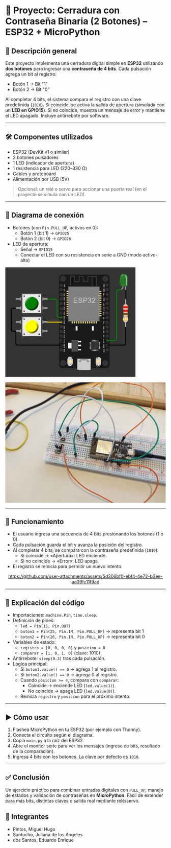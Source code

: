 # 🔐 Proyecto: Cerradura con Contraseña Binaria (2 Botones) – ESP32 + MicroPython

## 🔧 Descripción general
Este proyecto implementa una cerradura digital simple en **ESP32** utilizando **dos botones** para ingresar una **contraseña de 4 bits**. Cada pulsación agrega un bit al registro:
- Botón 1 → Bit "1"
- Botón 2 → Bit "0"

Al completar 4 bits, el sistema compara el registro con una clave predefinida (`1010`). Si coincide, se activa la salida de apertura (simulada con un **LED en GPIO15**). Si no coincide, muestra un mensaje de error y mantiene el LED apagado. Incluye antirrebote por software.

---

## 🛠 Componentes utilizados
- ESP32 (DevKit v1 o similar)
- 2 botones pulsadores
- 1 LED (indicador de apertura)
- 1 resistencia para LED (220–330 Ω)
- Cables y protoboard
- Alimentación por USB (5V)

> Opcional: un relé o servo para accionar una puerta real (en el proyecto se simula con un LED).

---

## 🔌 Diagrama de conexión
- Botones (con `Pin.PULL_UP`, activos en 0):
  - Botón 1 (bit 1) → `GPIO25`
  - Botón 2 (bit 0) → `GPIO26`
- LED de apertura:
  - Señal → `GPIO15`
  - Conectar el LED con su resistencia en serie a GND (modo activo-alto)

![Diagrama de conexión](./circuito.png)

![Diagrama de conexión](./circuito2.jpeg)

---

## 📲 Funcionamiento
- El usuario ingresa una secuencia de 4 bits presionando los botones (1 o 0).
- Cada pulsación guarda el bit y avanza la posición del registro.
- Al completar 4 bits, se compara con la contraseña predefinida (`1010`).
  - Si coincide → «Apertura»: LED enciende.
  - Si no coincide → «Error»: LED apaga.
- El registro se reinicia para permitir un nuevo intento.

<div align="center">

  https://github.com/user-attachments/assets/5d306bf0-ebf4-4e72-b3ee-aa09fc11f9ad

</div>

---

## 🧩 Explicación del código
- Importaciones: `machine.Pin`, `time.sleep`.
- Definición de pines:
  - `led = Pin(15, Pin.OUT)`
  - `boton1 = Pin(25, Pin.IN, Pin.PULL_UP)`  → representa bit 1
  - `boton2 = Pin(26, Pin.IN, Pin.PULL_UP)`  → representa bit 0
- Variables de estado:
  - `registro = [0, 0, 0, 0]` y `posicion = 0`
  - `comparar = [1, 0, 1, 0]`  (clave: 1010)
- Antirrebote: `sleep(0.3)` tras cada pulsación.
- Lógica principal:
  - Si `boton1.value() == 0` → agrega 1 al registro.
  - Si `boton2.value() == 0` → agrega 0 al registro.
  - Cuando `posicion >= 4`, compara con `comparar`:
    - Coincide → enciende LED (`led.value(1)`).
    - No coincide → apaga LED (`led.value(0)`).
  - Reinicia `registro` y `posicion` para el próximo intento.

---

## ▶️ Cómo usar
1. Flashea MicroPython en tu ESP32 (por ejemplo con Thonny).
2. Conecta el circuito según el diagrama.
3. Copia `main.py` a la raíz del ESP32.
4. Abre el monitor serie para ver los mensajes (ingreso de bits, resultado de la comparación).
5. Ingresa 4 bits con los botones. La clave por defecto es `1010`.

---

## ✅ Conclusión
Un ejercicio práctico para combinar entradas digitales con `PULL_UP`, manejo de estados y validación de contraseñas en **MicroPython**. Fácil de extender para más bits, distintas claves o salida real mediante relé/servo.

## 👥 Integrantes
- Pintos, Miguel Hugo
- Santucho, Juliana de los Angeles
- dos Santos, Eduardo Enrique
